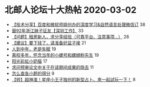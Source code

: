 # 北邮人论坛十大热帖 2020-03-02

- [【技术分享】百度和微软师姐创办的深度学习&amp;自然语言处理微信订](https://bbs.byr.cn/article/ML_DM/36239) 38
- [替92年浙江妹子征友【深圳工作】](https://bbs.byr.cn/article/Friends/1953814) 33
- [【问题】租房新人，求分享经验（可靠平台、注意事项...）](https://bbs.byr.cn/article/Home/122569) 28
- [【建议】要下钱了，请准备好盆子接](https://bbs.byr.cn/article/Financial/77915) 21
- [人到中年，老是失眠](https://bbs.byr.cn/article/Feeling/3140855) 19
- [离校多年，怀念当年的小螺号和螺蛳粉先生](https://bbs.byr.cn/article/Talking/6185830) 19
- [阳光彩虹小奶猫](https://bbs.byr.cn/article/Pet/153773) 17
- [求问预审论文中关于在读期间成果的隐去](https://bbs.byr.cn/article/Paper/37778) 11
- [怎么查各小题的得分](https://bbs.byr.cn/article/AimGraduate/1182815) 9
- [【转】超神准！星座小王子独创的新型占卜、來一起試玩一下！](https://bbs.byr.cn/article/Constellations/326533) 8


